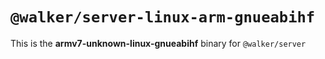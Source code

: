 # `@walker/server-linux-arm-gnueabihf`

This is the **armv7-unknown-linux-gnueabihf** binary for `@walker/server`
